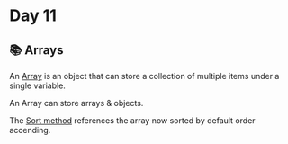# Day 11

## :books: Arrays

An [Array](https://developer.mozilla.org/en-US/docs/Web/JavaScript/Reference/Global_Objects/Array) is an object that can store a collection of multiple items under a single variable. 

An Array can store arrays & objects.

The [Sort method](https://developer.mozilla.org/en-US/docs/Web/JavaScript/Reference/Global_Objects/Array/sort) references the array now sorted by default order accending.

    